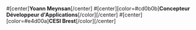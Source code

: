 #[center]**Yoann Meynsan**[/center]
#[center][color=#cd0b0b]**Concepteur Développeur d'Applications**[/color][/center]
#[center][color=#e4d00a]**CESI Brest**[/color][/center]
